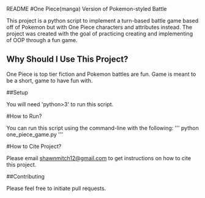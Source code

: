 README
#One Piece(manga) Version of Pokemon-styled Battle

This project is a python script to implement a turn-based battle game based off of Pokemon but with One Piece characters and attributes instead. 
The project was created with the goal of practicing creating and implementing of OOP through a fun game.

## Why Should I Use This Project?

One Piece is top tier fiction and Pokemon battles are fun. Game is meant to be a short, game to have fun with. 

##Setup

You will need 'python>3' to run this script. 

#How to Run?

You can run this script using the command-line with the following:
'''
python  one_piece_game.py
'''

#How to Cite Project?

Please email shawnmitch12@gmail.com to get instructions on how to cite this project.

##Contributing

Please feel free to initiate pull requests.
